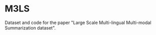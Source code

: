 # M3LS
Dataset and code for the paper "Large Scale Multi-lingual Multi-modal Summarization dataset".
